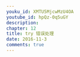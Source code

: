 ```yaml
---
youku_id: XMTU5MjcwMzU4OA
youtube_id: hpQz-0q5uGY
description: 
chapter: 12
title: try 错误处理
date: 2016-11-3
comments: true
---
```




